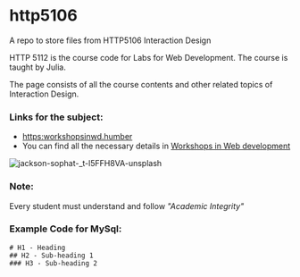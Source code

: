 # http5106
A repo to store files from HTTP5106 Interaction Design

HTTP 5112 is the course code for Labs for Web Development. The course is taught by Julia.
 
The page consists of all the course contents and other related topics of Interaction Design.

### Links for the subject:
- <https:workshopsinwd.humber>
- You can find all the necessary details in [Workshops in Web development](https:webdevwrokshop.humber)

![jackson-sophat-_t-l5FFH8VA-unsplash](https://github.com/hannah2898/http5112/assets/43001462/7a32361e-040a-464c-81f6-83fb6d39c099)


### Note:
Every student must understand and follow *"Academic Integrity"*

### Example Code for MySql:
~~~
# H1 - Heading
## H2 - Sub-heading 1
### H3 - Sub-heading 2
~~~
